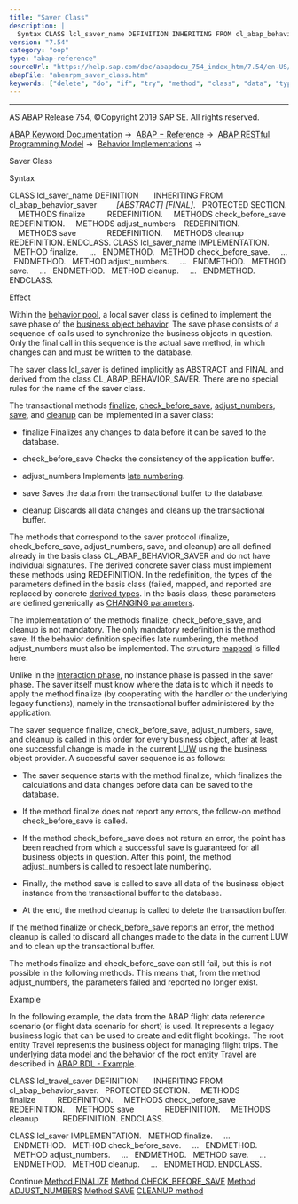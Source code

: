 ```yaml
---
title: "Saver Class"
description: |
  Syntax CLASS lcl_saver_name DEFINITION INHERITING FROM cl_abap_behavior_saver ABSTRACT FINAL. PROTECTED SECTION. METHODS finalize          REDEFINITION. METHODS check_before_save REDEFINITION. METHODS adjust_numbers    REDEFINITION. METHODS save              REDEFINITION. MET
version: "7.54"
category: "oop"
type: "abap-reference"
sourceUrl: "https://help.sap.com/doc/abapdocu_754_index_htm/7.54/en-US/abenrpm_saver_class.htm"
abapFile: "abenrpm_saver_class.htm"
keywords: ["delete", "do", "if", "try", "method", "class", "data", "types", "abenrpm", "saver"]
---
```


* * *

AS ABAP Release 754, ©Copyright 2019 SAP SE. All rights reserved.

[ABAP Keyword Documentation](https://help.sap.com/doc/abapdocu_754_index_htm/7.54/en-US/abenabap.htm) →  [ABAP − Reference](https://help.sap.com/doc/abapdocu_754_index_htm/7.54/en-US/abenabap_reference.htm) →  [ABAP RESTful Programming Model](https://help.sap.com/doc/abapdocu_754_index_htm/7.54/en-US/abenrestful_abap_programming.htm) →  [Behavior Implementations](https://help.sap.com/doc/abapdocu_754_index_htm/7.54/en-US/abenabap_behavior_implementations.htm) → 

Saver Class

Syntax

CLASS lcl\_saver\_name DEFINITION
      INHERITING FROM cl\_abap\_behavior\_saver
        *\[*ABSTRACT*\]* *\[*FINAL*\]*.
  PROTECTED SECTION.
    METHODS finalize          REDEFINITION.
    METHODS check\_before\_save REDEFINITION.
    METHODS adjust\_numbers    REDEFINITION.
    METHODS save              REDEFINITION.
    METHODS cleanup           REDEFINITION.
ENDCLASS.
CLASS lcl\_saver\_name IMPLEMENTATION.
  METHOD finalize.
    ...
  ENDMETHOD.
  METHOD check\_before\_save.
    ...
  ENDMETHOD.
  METHOD adjust\_numbers.
    ...
  ENDMETHOD.
  METHOD save.
    ...
  ENDMETHOD.
  METHOD cleanup.
    ...
  ENDMETHOD.
ENDCLASS.

Effect

Within the [behavior pool](https://help.sap.com/doc/abapdocu_754_index_htm/7.54/en-US/abenbehavior_pool_glosry.htm "Glossary Entry"), a local saver class is defined to implement the save phase of the [business object behavior](https://help.sap.com/doc/abapdocu_754_index_htm/7.54/en-US/abenbehavior_glosry.htm "Glossary Entry"). The save phase consists of a sequence of calls used to synchronize the business objects in question. Only the final call in this sequence is the actual save method, in which changes can and must be written to the database.

The saver class lcl\_saver is defined implicitly as ABSTRACT and FINAL and derived from the class CL\_ABAP\_BEHAVIOR\_SAVER. There are no special rules for the name of the saver class.

The transactional methods [finalize](https://help.sap.com/doc/abapdocu_754_index_htm/7.54/en-US/abensaver_finalize.htm), [check\_before\_save](https://help.sap.com/doc/abapdocu_754_index_htm/7.54/en-US/abensaver_check_before_save.htm), [adjust\_numbers](https://help.sap.com/doc/abapdocu_754_index_htm/7.54/en-US/abensaver_adjust_numbers.htm), [save](https://help.sap.com/doc/abapdocu_754_index_htm/7.54/en-US/abensaver_method_save.htm), and [cleanup](https://help.sap.com/doc/abapdocu_754_index_htm/7.54/en-US/abensaver_method_cleanup.htm) can be implemented in a saver class:

-   finalize
    Finalizes any changes to data before it can be saved to the database.

-   check\_before\_save
    Checks the consistency of the application buffer.

-   adjust\_numbers
    Implements [late numbering](https://help.sap.com/doc/abapdocu_754_index_htm/7.54/en-US/abenlate_numbering_glosry.htm "Glossary Entry").

-   save
    Saves the data from the transactional buffer to the database.

-   cleanup
    Discards all data changes and cleans up the transactional buffer.

The methods that correspond to the saver protocol (finalize, check\_before\_save, adjust\_numbers, save, and cleanup) are all defined already in the basis class CL\_ABAP\_BEHAVIOR\_SAVER and do not have individual signatures. The derived concrete saver class must implement these methods using REDEFINITION. In the redefinition, the types of the parameters defined in the basis class (failed, mapped, and reported are replaced by concrete [derived types](https://help.sap.com/doc/abapdocu_754_index_htm/7.54/en-US/abenrpm_derived_types.htm). In the basis class, these parameters are defined generically as [CHANGING parameters](https://help.sap.com/doc/abapdocu_754_index_htm/7.54/en-US/abenchanging_type_data.htm).

The implementation of the methods finalize, check\_before\_save, and cleanup is not mandatory. The only mandatory redefinition is the method save. If the behavior definition specifies late numbering, the method adjust\_numbers must also be implemented. The structure [mapped](https://help.sap.com/doc/abapdocu_754_index_htm/7.54/en-US/abenchanging_type_data.htm) is filled here.

Unlike in the [interaction phase](https://help.sap.com/doc/abapdocu_754_index_htm/7.54/en-US/abenrpm_handler_class.htm), no instance phase is passed in the saver phase. The saver itself must know where the data is to which it needs to apply the method finalize (by cooperating with the handler or the underlying legacy functions), namely in the transactional buffer administered by the application.

The saver sequence finalize, check\_before\_save, adjust\_numbers, save, and cleanup is called in this order for every business object, after at least one successful change is made in the current [LUW](https://help.sap.com/doc/abapdocu_754_index_htm/7.54/en-US/abenluw_glosry.htm "Glossary Entry") using the business object provider. A successful saver sequence is as follows:

-   The saver sequence starts with the method finalize, which finalizes the calculations and data changes before data can be saved to the database.

-   If the method finalize does not report any errors, the follow-on method check\_before\_save is called.

-   If the method check\_before\_save does not return an error, the point has been reached from which a successful save is guaranteed for all business objects in question. After this point, the method adjust\_numbers is called to respect late numbering.

-   Finally, the method save is called to save all data of the business object instance from the transactional buffer to the database.

-   At the end, the method cleanup is called to delete the transaction buffer.

If the method finalize or check\_before\_save reports an error, the method cleanup is called to discard all changes made to the data in the current LUW and to clean up the transactional buffer.

The methods finalize and check\_before\_save can still fail, but this is not possible in the following methods. This means that, from the method adjust\_numbers, the parameters failed and reported no longer exist.

Example

In the following example, the data from the ABAP flight data reference scenario (or flight data scenario for short) is used. It represents a legacy business logic that can be used to create and edit flight bookings. The root entity Travel represents the business object for managing flight trips. The underlying data model and the behavior of the root entity Travel are described in [ABAP BDL - Example](https://help.sap.com/doc/abapdocu_754_index_htm/7.54/en-US/abenbdl_example.htm).

CLASS lcl\_travel\_saver DEFINITION
      INHERITING FROM cl\_abap\_behavior\_saver.
  PROTECTED SECTION.
    METHODS finalize          REDEFINITION.
    METHODS check\_before\_save REDEFINITION.
    METHODS save              REDEFINITION.
    METHODS cleanup           REDEFINITION.
ENDCLASS.

CLASS lcl\_saver IMPLEMENTATION.
  METHOD finalize.
    ...
  ENDMETHOD.
  METHOD check\_before\_save.
    ...
  ENDMETHOD.
  METHOD adjust\_numbers.
    ...
  ENDMETHOD.
  METHOD save.
    ...
  ENDMETHOD.
  METHOD cleanup.
    ...
  ENDMETHOD.
ENDCLASS.

Continue
[Method FINALIZE](https://help.sap.com/doc/abapdocu_754_index_htm/7.54/en-US/abensaver_finalize.htm)
[Method CHECK\_BEFORE\_SAVE](https://help.sap.com/doc/abapdocu_754_index_htm/7.54/en-US/abensaver_check_before_save.htm)
[Method ADJUST\_NUMBERS](https://help.sap.com/doc/abapdocu_754_index_htm/7.54/en-US/abensaver_adjust_numbers.htm)
[Method SAVE](https://help.sap.com/doc/abapdocu_754_index_htm/7.54/en-US/abensaver_method_save.htm)
[CLEANUP method](https://help.sap.com/doc/abapdocu_754_index_htm/7.54/en-US/abensaver_method_cleanup.htm)